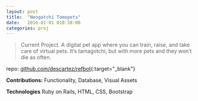```yaml
---
layout: post
title:  "Neogatchi Tomopets"
date:   2016-01-01 010:58:00
categories: proj
---
```

> Current Project. A digital pet app where you can train, raise, and take care of virtual pets. It’s tamagotchi, but with more pets and they won’t die as often.

repo: [github.com/descartez/refbot](https://github.com/descartez/neogatchi-tomopets){:target="_blank"}


**Contributions:** Functionality, Database, Visual Assets

**Technologies** Ruby on Rails, HTML, CSS, Bootstrap
